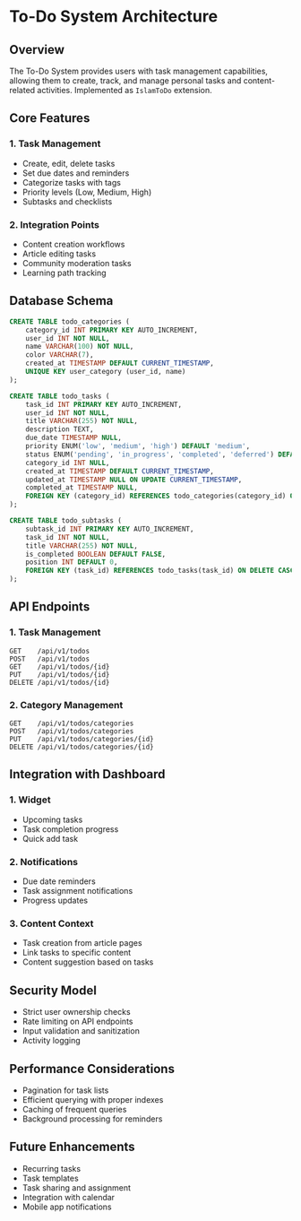 # To-Do System Architecture

## Overview
The To-Do System provides users with task management capabilities, allowing them to create, track, and manage personal tasks and content-related activities. Implemented as `IslamToDo` extension.

## Core Features

### 1. Task Management
- Create, edit, delete tasks
- Set due dates and reminders
- Categorize tasks with tags
- Priority levels (Low, Medium, High)
- Subtasks and checklists

### 2. Integration Points
- Content creation workflows
- Article editing tasks
- Community moderation tasks
- Learning path tracking

## Database Schema
```sql
CREATE TABLE todo_categories (
    category_id INT PRIMARY KEY AUTO_INCREMENT,
    user_id INT NOT NULL,
    name VARCHAR(100) NOT NULL,
    color VARCHAR(7),
    created_at TIMESTAMP DEFAULT CURRENT_TIMESTAMP,
    UNIQUE KEY user_category (user_id, name)
);

CREATE TABLE todo_tasks (
    task_id INT PRIMARY KEY AUTO_INCREMENT,
    user_id INT NOT NULL,
    title VARCHAR(255) NOT NULL,
    description TEXT,
    due_date TIMESTAMP NULL,
    priority ENUM('low', 'medium', 'high') DEFAULT 'medium',
    status ENUM('pending', 'in_progress', 'completed', 'deferred') DEFAULT 'pending',
    category_id INT NULL,
    created_at TIMESTAMP DEFAULT CURRENT_TIMESTAMP,
    updated_at TIMESTAMP NULL ON UPDATE CURRENT_TIMESTAMP,
    completed_at TIMESTAMP NULL,
    FOREIGN KEY (category_id) REFERENCES todo_categories(category_id) ON DELETE SET NULL
);

CREATE TABLE todo_subtasks (
    subtask_id INT PRIMARY KEY AUTO_INCREMENT,
    task_id INT NOT NULL,
    title VARCHAR(255) NOT NULL,
    is_completed BOOLEAN DEFAULT FALSE,
    position INT DEFAULT 0,
    FOREIGN KEY (task_id) REFERENCES todo_tasks(task_id) ON DELETE CASCADE
);
```

## API Endpoints

### 1. Task Management
```
GET    /api/v1/todos
POST   /api/v1/todos
GET    /api/v1/todos/{id}
PUT    /api/v1/todos/{id}
DELETE /api/v1/todos/{id}
```

### 2. Category Management
```
GET    /api/v1/todos/categories
POST   /api/v1/todos/categories
PUT    /api/v1/todos/categories/{id}
DELETE /api/v1/todos/categories/{id}
```

## Integration with Dashboard

### 1. Widget
- Upcoming tasks
- Task completion progress
- Quick add task

### 2. Notifications
- Due date reminders
- Task assignment notifications
- Progress updates

### 3. Content Context
- Task creation from article pages
- Link tasks to specific content
- Content suggestion based on tasks

## Security Model
- Strict user ownership checks
- Rate limiting on API endpoints
- Input validation and sanitization
- Activity logging

## Performance Considerations
- Pagination for task lists
- Efficient querying with proper indexes
- Caching of frequent queries
- Background processing for reminders

## Future Enhancements
- Recurring tasks
- Task templates
- Task sharing and assignment
- Integration with calendar
- Mobile app notifications
